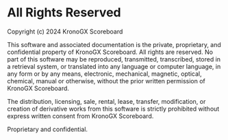 # All Rights Reserved

Copyright (c) 2024 KronoGX Scoreboard

This software and associated documentation is the private, proprietary, and confidential property of KronoGX Scoreboard. All rights are reserved. No part of this software may be reproduced, transmitted, transcribed, stored in a retrieval system, or translated into any language or computer language, in any form or by any means, electronic, mechanical, magnetic, optical, chemical, manual or otherwise, without the prior written permission of KronoGX Scoreboard.

The distribution, licensing, sale, rental, lease, transfer, modification, or creation of derivative works from this software is strictly prohibited without express written consent from KronoGX Scoreboard.

Proprietary and confidential. 